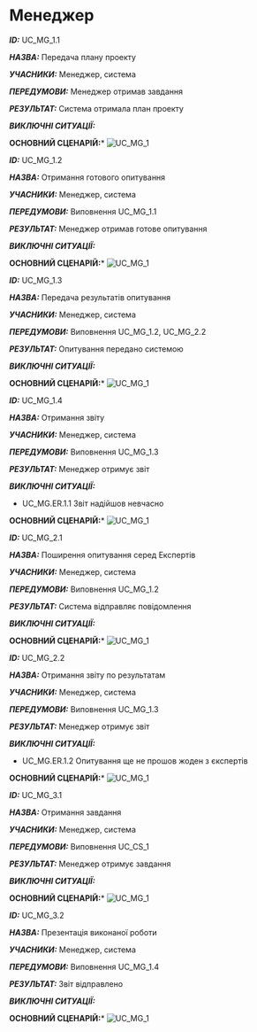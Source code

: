 # Менеджер

***ID:*** UC_MG_1.1
    
***НАЗВА:*** Передача плану проекту
    
***УЧАСНИКИ:*** Менеджер, система

***ПЕРЕДУМОВИ:*** Менеджер отримав завдання

***РЕЗУЛЬТАТ:*** Система отримала план проекту

***ВИКЛЮЧНІ СИТУАЦІЇ:*** 

**ОСНОВНИЙ СЦЕНАРІЙ:***
![UC_MG_1](http://www.plantuml.com/plantuml/proxy?cache=no&src=https://raw.githubusercontent.com/l0releei/obd_project/l0releei/src/use_case/Manager/UC_MG_1.uml)



***ID:*** UC_MG_1.2
    
***НАЗВА:*** Отримання готового опитування
    
***УЧАСНИКИ:*** Менеджер, система

***ПЕРЕДУМОВИ:*** Виповнення UC_MG_1.1

***РЕЗУЛЬТАТ:*** Менеджер отримав готове опитування

***ВИКЛЮЧНІ СИТУАЦІЇ:*** 

**ОСНОВНИЙ СЦЕНАРІЙ:***
![UC_MG_1](http://www.plantuml.com/plantuml/proxy?cache=no&src=https://raw.githubusercontent.com/l0releei/obd_project/l0releei/src/use_case/Manager/UC_MG_2.uml)



***ID:*** UC_MG_1.3
    
***НАЗВА:*** Передача результатів опитування
    
***УЧАСНИКИ:*** Менеджер, система

***ПЕРЕДУМОВИ:*** Виповнення UC_MG_1.2, UC_MG_2.2
 

***РЕЗУЛЬТАТ:*** Опитування передано системою

***ВИКЛЮЧНІ СИТУАЦІЇ:*** 

**ОСНОВНИЙ СЦЕНАРІЙ:***
![UC_MG_1](http://www.plantuml.com/plantuml/proxy?cache=no&src=https://raw.githubusercontent.com/l0releei/obd_project/l0releei/src/use_case/Manager/UC_MG_3.uml)



***ID:*** UC_MG_1.4
    
***НАЗВА:*** Отримання звіту
    
***УЧАСНИКИ:*** Менеджер, система

***ПЕРЕДУМОВИ:*** Виповнення UC_MG_1.3

***РЕЗУЛЬТАТ:*** Менеджер отримує звіт

***ВИКЛЮЧНІ СИТУАЦІЇ:***
- UC_MG.ER.1.1 Звіт надійшов невчасно

**ОСНОВНИЙ СЦЕНАРІЙ:***
![UC_MG_1](http://www.plantuml.com/plantuml/proxy?cache=no&src=https://raw.githubusercontent.com/l0releei/obd_project/l0releei/src/use_case/Manager/UC_MG_4.uml)



***ID:*** UC_MG_2.1
    
***НАЗВА:*** Поширення опитування серед Експертів
    
***УЧАСНИКИ:*** Менеджер, система

***ПЕРЕДУМОВИ:*** Виповнення UC_MG_1.2

***РЕЗУЛЬТАТ:*** Система відправляє повідомлення

***ВИКЛЮЧНІ СИТУАЦІЇ:***

**ОСНОВНИЙ СЦЕНАРІЙ:***
![UC_MG_1](http://www.plantuml.com/plantuml/proxy?cache=no&src=https://raw.githubusercontent.com/l0releei/obd_project/l0releei/src/use_case/Manager/UC_MG_5.uml)



***ID:*** UC_MG_2.2
    
***НАЗВА:*** Отримання звіту по результатам
    
***УЧАСНИКИ:*** Менеджер, система

***ПЕРЕДУМОВИ:*** Виповнення UC_MG_1.3

***РЕЗУЛЬТАТ:*** Менеджер отримує звіт

***ВИКЛЮЧНІ СИТУАЦІЇ:***

- UC_MG.ER.1.2 Опитування ще не прошов жоден з єкспертів

**ОСНОВНИЙ СЦЕНАРІЙ:***
![UC_MG_1](http://www.plantuml.com/plantuml/proxy?cache=no&src=https://raw.githubusercontent.com/l0releei/obd_project/l0releei/src/use_case/Manager/UC_MG_6.uml)



***ID:*** UC_MG_3.1
    
***НАЗВА:*** Отримання завдання
    
***УЧАСНИКИ:*** Менеджер, система

***ПЕРЕДУМОВИ:*** Виповнення UC_CS_1

***РЕЗУЛЬТАТ:*** Менеджер отримує завдання

***ВИКЛЮЧНІ СИТУАЦІЇ:***

**ОСНОВНИЙ СЦЕНАРІЙ:***
![UC_MG_1](http://www.plantuml.com/plantuml/proxy?cache=no&src=https://raw.githubusercontent.com/l0releei/obd_project/l0releei/src/use_case/Manager/UC_MG_7.uml)



***ID:*** UC_MG_3.2
    
***НАЗВА:*** Презентація виконаної роботи
    
***УЧАСНИКИ:*** Менеджер, система

***ПЕРЕДУМОВИ:*** Виповнення UC_MG_1.4

***РЕЗУЛЬТАТ:*** Звіт відправлено

***ВИКЛЮЧНІ СИТУАЦІЇ:***

**ОСНОВНИЙ СЦЕНАРІЙ:***
![UC_MG_1](http://www.plantuml.com/plantuml/proxy?cache=no&src=https://raw.githubusercontent.com/l0releei/obd_project/l0releei/src/use_case/Manager/UC_MG_8.uml)


